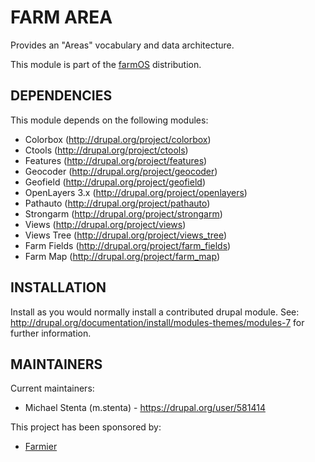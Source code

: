 FARM AREA
=========

Provides an "Areas" vocabulary and data architecture.

This module is part of the [farmOS](http://drupal.org/project/farm)
distribution.

DEPENDENCIES
------------

This module depends on the following modules:

 * Colorbox (http://drupal.org/project/colorbox)
 * Ctools (http://drupal.org/project/ctools)
 * Features (http://drupal.org/project/features)
 * Geocoder (http://drupal.org/project/geocoder)
 * Geofield (http://drupal.org/project/geofield)
 * OpenLayers 3.x (http://drupal.org/project/openlayers)
 * Pathauto (http://drupal.org/project/pathauto)
 * Strongarm (http://drupal.org/project/strongarm)
 * Views (http://drupal.org/project/views)
 * Views Tree (http://drupal.org/project/views_tree)
 * Farm Fields (http://drupal.org/project/farm_fields)
 * Farm Map (http://drupal.org/project/farm_map)

INSTALLATION
------------

Install as you would normally install a contributed drupal module. See:
http://drupal.org/documentation/install/modules-themes/modules-7 for further
information.

MAINTAINERS
-----------

Current maintainers:
 * Michael Stenta (m.stenta) - https://drupal.org/user/581414

This project has been sponsored by:
 * [Farmier](http://farmier.com)
